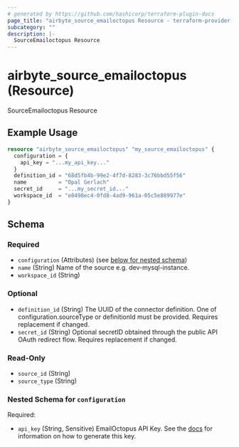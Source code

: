 ```yaml
---
# generated by https://github.com/hashicorp/terraform-plugin-docs
page_title: "airbyte_source_emailoctopus Resource - terraform-provider-airbyte"
subcategory: ""
description: |-
  SourceEmailoctopus Resource
---
```


# airbyte_source_emailoctopus (Resource)

SourceEmailoctopus Resource

## Example Usage

```terraform
resource "airbyte_source_emailoctopus" "my_source_emailoctopus" {
  configuration = {
    api_key = "...my_api_key..."
  }
  definition_id = "68d5fb4b-99e2-4f7d-8283-3c76bbd55f56"
  name          = "Opal Gerlach"
  secret_id     = "...my_secret_id..."
  workspace_id  = "e0498ec4-0fd8-4ad9-961a-05c5e889977e"
}
```

<!-- schema generated by tfplugindocs -->
## Schema

### Required

- `configuration` (Attributes) (see [below for nested schema](#nestedatt--configuration))
- `name` (String) Name of the source e.g. dev-mysql-instance.
- `workspace_id` (String)

### Optional

- `definition_id` (String) The UUID of the connector definition. One of configuration.sourceType or definitionId must be provided. Requires replacement if changed.
- `secret_id` (String) Optional secretID obtained through the public API OAuth redirect flow. Requires replacement if changed.

### Read-Only

- `source_id` (String)
- `source_type` (String)

<a id="nestedatt--configuration"></a>
### Nested Schema for `configuration`

Required:

- `api_key` (String, Sensitive) EmailOctopus API Key. See the <a href="https://help.emailoctopus.com/article/165-how-to-create-and-delete-api-keys">docs</a> for information on how to generate this key.


